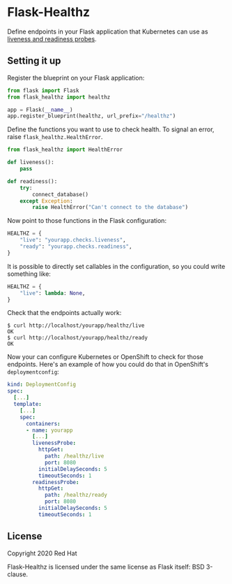 # Flask-Healthz

Define endpoints in your Flask application that Kubernetes can use as
[liveness and readiness probes](https://kubernetes.io/docs/tasks/configure-pod-container/configure-liveness-readiness-startup-probes/).

## Setting it up

Register the blueprint on your Flask application:

```python
from flask import Flask
from flask_healthz import healthz

app = Flask(__name__)
app.register_blueprint(healthz, url_prefix="/healthz")
```

Define the functions you want to use to check health. To signal an error, raise `flask_healthz.HealthError`.

```python
from flask_healthz import HealthError

def liveness():
    pass

def readiness():
    try:
        connect_database()
    except Exception:
        raise HealthError("Can't connect to the database")
```

Now point to those functions in the Flask configuration:

```python
HEALTHZ = {
    "live": "yourapp.checks.liveness",
    "ready": "yourapp.checks.readiness",
}
```

It is possible to directly set callables in the configuration, so you could write something like:

```python
HEALTHZ = {
    "live": lambda: None,
}
```

Check that the endpoints actually work:

```
$ curl http://localhost/yourapp/healthz/live
OK
$ curl http://localhost/yourapp/healthz/ready
OK
```

Now your can configure Kubernetes or OpenShift to check for those endpoints.
Here's an example of how you could do that in OpenShift's `deploymentconfig`:

```yaml
kind: DeploymentConfig
spec:
  [...]
  template:
    [...]
    spec:
      containers:
      - name: yourapp
        [...]
        livenessProbe:
          httpGet:
            path: /healthz/live
            port: 8080
          initialDelaySeconds: 5
          timeoutSeconds: 1
        readinessProbe:
          httpGet:
            path: /healthz/ready
            port: 8080
          initialDelaySeconds: 5
          timeoutSeconds: 1
```

## License

Copyright 2020 Red Hat

Flask-Healthz is licensed under the same license as Flask itself: BSD 3-clause.
